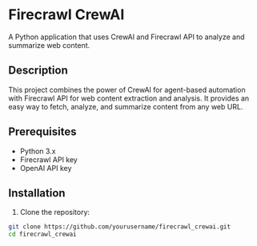 # Firecrawl CrewAI

A Python application that uses CrewAI and Firecrawl API to analyze and summarize web content.

## Description

This project combines the power of CrewAI for agent-based automation with Firecrawl API for web content extraction and analysis. It provides an easy way to fetch, analyze, and summarize content from any web URL.

## Prerequisites

- Python 3.x
- Firecrawl API key
- OpenAI API key

## Installation

1. Clone the repository:
```bash
git clone https://github.com/yourusername/firecrawl_crewai.git
cd firecrawl_crewai
```